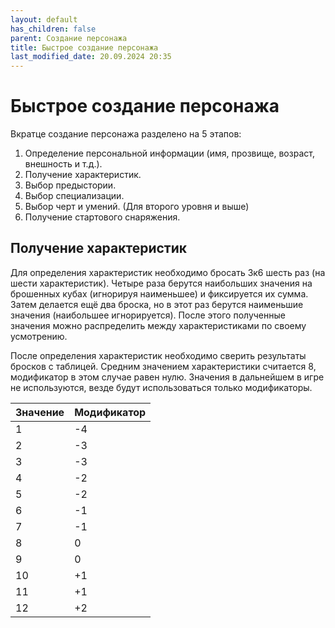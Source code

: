 ```yaml
---
layout: default
has_children: false
parent: Создание персонажа
title: Быстрое создание персонажа
last_modified_date: 20.09.2024 20:35
---
```


# Быстрое создание персонажа
Вкратце создание персонажа разделено на 5 этапов:
1. Определение персональной информации (имя, прозвище, возраст, внешность и т.д.).
2. Получение характеристик.
3. Выбор предыстории.
4. Выбор специализации.
5. Выбор черт и умений. (Для второго уровня и выше)
6. Получение стартового снаряжения.


## Получение характеристик
Для определения характеристик необходимо бросать 3к6 шесть раз (на шести характеристик). Четыре раза берутся наибольших значения на брошенных кубах (игнорируя наименьшее) и фиксируется их сумма. Затем делается ещё два броска, но в этот раз берутся наименьшие значения (наибольшее игнорируется). После этого полученные значения можно распределить между характеристиками по своему усмотрению.

После определения характеристик необходимо сверить результаты бросков с таблицей. Средним значением характеристики считается 8, модификатор в этом случае равен нулю. 
Значения в дальнейшем в игре не используются, везде будут использоваться только модификаторы.

| Значение | Модификатор |
|----------|-------------|
| 1        | -4          |
| 2        | -3          |
| 3        | -3          |
| 4        | -2          |
| 5        | -2          |
| 6        | -1          |
| 7        | -1          |
| 8        | 0           |
| 9        | 0           |
| 10       | +1          |
| 11       | +1          |
| 12       | +2          |
